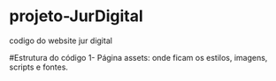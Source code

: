# projeto-JurDigital
 codigo do website jur digital

#Estrutura do código
 1- Página assets: onde ficam os estilos, imagens, scripts e fontes.
